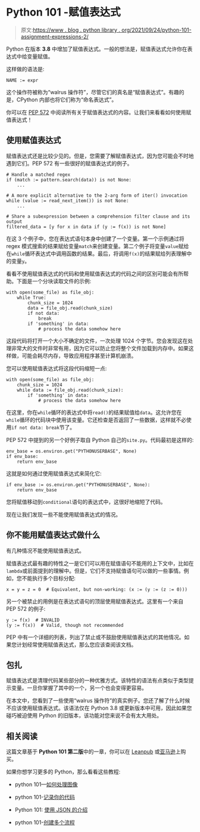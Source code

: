 # Python 101 -赋值表达式

> 原文:[https://www . blog . python library . org/2021/09/24/python-101-assignment-expressions-2/](https://www.blog.pythonlibrary.org/2021/09/24/python-101-assignment-expressions-2/)

Python 在版本 **3.8** 中增加了赋值表达式。一般的想法是，赋值表达式允许你在表达式中给变量赋值。

这样做的语法是:

```
NAME := expr

```

这个操作符被称为“walrus 操作符”，尽管它们的真名是“赋值表达式”。有趣的是，CPython 内部也将它们称为“命名表达式”。

你可以在 [PEP 572](https://www.python.org/dev/peps/pep-0572/) 中阅读所有关于赋值表达式的内容。让我们来看看如何使用赋值表达式！

## 使用赋值表达式

赋值表达式还是比较少见的。但是，您需要了解赋值表达式，因为您可能会不时地遇到它们。PEP 572 有一些很好的赋值表达式的例子。

```
# Handle a matched regex
if (match := pattern.search(data)) is not None:
    ...

# A more explicit alternative to the 2-arg form of iter() invocation
while (value := read_next_item()) is not None:
    ...

# Share a subexpression between a comprehension filter clause and its output
filtered_data = [y for x in data if (y := f(x)) is not None]

```

在这 3 个例子中，您在表达式语句本身中创建了一个变量。第一个示例通过将 regex 模式搜索的结果赋给变量`match`来创建变量。第二个例子将变量`value`赋给在`while`循环表达式中调用函数的结果。最后，将调用`f(x)`的结果赋给列表理解中的变量`y`。

看看不使用赋值表达式的代码和使用赋值表达式的代码之间的区别可能会有所帮助。下面是一个分块读取文件的示例:

```
with open(some_file) as file_obj:
    while True:
        chunk_size = 1024
        data = file_obj.read(chunk_size)
        if not data:
            break
        if 'something' in data:
            # process the data somehow here

```

这段代码将打开一个大小不确定的文件，一次处理 1024 个字节。您会发现这在处理非常大的文件时非常有用，因为它可以防止您将整个文件加载到内存中。如果这样做，可能会耗尽内存，导致应用程序甚至计算机崩溃。

您可以使用赋值表达式将这段代码缩短一点:

```
with open(some_file) as file_obj:
    chunk_size = 1024
    while data := file_obj.read(chunk_size):
        if 'something' in data:
            # process the data somehow here

```

在这里，你在`while`循环的表达式中将`read()`的结果赋值给`data`。这允许您在`while`循环的代码块中使用该变量。它还检查是否返回了一些数据，这样就不必使用`if not data: break`节了。

PEP 572 中提到的另一个好例子取自 Python 自己的`site.py`。代码最初是这样的:

```
env_base = os.environ.get("PYTHONUSERBASE", None)
if env_base:
    return env_base

```

这就是如何通过使用赋值表达式来简化它:

```
if env_base := os.environ.get("PYTHONUSERBASE", None):
    return env_base

```

您将赋值移动到`conditional`语句的表达式中，这很好地缩短了代码。

现在让我们发现一些不能使用赋值表达式的情况。

## 你不能用赋值表达式做什么

有几种情况不能使用赋值表达式。

赋值表达式最有趣的特性之一是它们可以用在赋值语句不能用的上下文中，比如在`lambda`或前面提到的理解中。但是，它们不支持赋值语句可以做的一些事情。例如，您不能执行多个目标分配:

```
x = y = z = 0  # Equivalent, but non-working: (x := (y := (z := 0)))

```

另一个被禁止的用例是在表达式语句的顶层使用赋值表达式。这里有一个来自 PEP 572 的例子:

```
y := f(x)  # INVALID
(y := f(x))  # Valid, though not recommended

```

PEP 中有一个详细的列表，列出了禁止或不鼓励使用赋值表达式的其他情况。如果您计划经常使用赋值表达式，那么您应该查阅该文档。

## 包扎

赋值表达式是清理代码某些部分的一种优雅方式。该特性的语法有点类似于类型提示变量。一旦你掌握了其中的一个，另一个也会变得更容易。

在本文中，您看到了一些使用“walrus 操作符”的真实例子。您还了解了什么时候不应该使用赋值表达式。该语法仅在 Python 3.8 或更新版本中可用，因此如果您碰巧被迫使用 Python 的旧版本，该功能对您来说不会有太大用处。

## 相关阅读

这篇文章基于 **Python 101 第二版**中的一章，你可以在 [Leanpub](https://leanpub.com/py101) 或[亚马逊](https://amzn.to/2Zo1ARG)上购买。

如果你想学习更多的 Python，那么看看这些教程:

*   python 101—[如何处理图像](https://www.blog.pythonlibrary.org/2021/09/14/python-101-how-to-work-with-images/)

*   python 101-[记录你的代码](https://www.blog.pythonlibrary.org/2021/09/12/documenting-code/)

*   Python 101: [使用 JSON 的介绍](https://www.blog.pythonlibrary.org/2020/09/15/python-101-an-intro-to-working-with-json/)

*   python 101-[创建多个流程](https://www.blog.pythonlibrary.org/2020/07/15/python-101-creating-multiple-processes/)